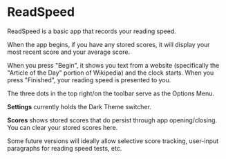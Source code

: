 # ReadSpeed

ReadSpeed is a basic app that records your reading speed.

When the app begins, if you have any stored scores, it will display your most recent score and your average score.

When you press "Begin", it shows you text from a website (specifically the "Article of the Day" portion of Wikipedia) and the clock starts.
When you press "Finished", your reading speed is presented to you.

The three dots in the top right/on the toolbar serve as the Options Menu.

<b>Settings</b> currently holds the Dark Theme switcher.

<b>Scores</b> shows stored scores that do persist through app opening/closing. You can clear your stored scores here.

Some future versions will ideally allow selective score tracking, user-input paragraphs for reading speed tests, etc.
